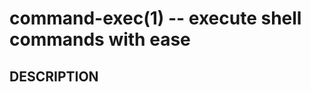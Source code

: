 command-exec(1) -- execute shell commands with ease
===================================================

## DESCRIPTION


